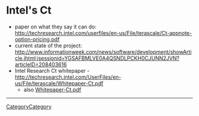 

# Intel's Ct

* paper on what they say it can do: <a href="http://techresearch.intel.com/userfiles/en-us/File/terascale/Ct-appnote-option-pricing.pdf">http://techresearch.intel.com/userfiles/en-us/File/terascale/Ct-appnote-option-pricing.pdf</a> 
* current state of the project: <a href="http://www.informationweek.com/news/software/development/showArticle.jhtml;jsessionid=YGSAFBMLVE0A4QSNDLPCKH0CJUNN2JVN?articleID=208403616">http://www.informationweek.com/news/software/development/showArticle.jhtml;jsessionid=YGSAFBMLVE0A4QSNDLPCKH0CJUNN2JVN?articleID=208403616</a> 
* Intel Research Ct whitepaper - <a href="http://techresearch.intel.com/UserFiles/en-us/File/terascale/Whitepaper-Ct.pdf">http://techresearch.intel.com/UserFiles/en-us/File/terascale/Whitepaper-Ct.pdf</a> 
   * also <a href="DsageNg/HardwareArchitecture/IntelCt/Whitepaper-Ct.pdf">Whitepaper-Ct.pdf</a> 


---

 <a href="/CategoryCategory">CategoryCategory</a> 
